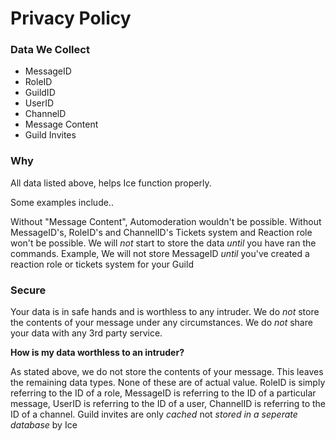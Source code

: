 # Privacy Policy

### Data We Collect
- MessageID
- RoleID
- GuildID
- UserID
- ChannelD
- Message Content
- Guild Invites

### Why
All data listed above, helps Ice function properly. 

Some examples include..

Without "Message Content", Automoderation wouldn't be possible. Without MessageID's, RoleID's and ChannelID's Tickets system and Reaction role won't be possible. We will *not* start to store the data *until* you have ran the commands. Example, We will not store MessageID *until* you've created a reaction role or tickets system for your Guild

### Secure
Your data is in safe hands and is worthless to any intruder. We do *not* store the contents of your message under any circumstances. We do *not* share your data with any 3rd party service. 

**How is my data worthless to an intruder?**

As stated above, we do not store the contents of your message. This leaves the remaining data types. None of these are of actual value. RoleID is simply referring to the ID of a role, MessageID is referring to the ID of a particular message, UserID is referring to the ID of a user, ChannelID is referring to the ID of a channel. Guild invites are only *cached* not *stored in a seperate database* by Ice
